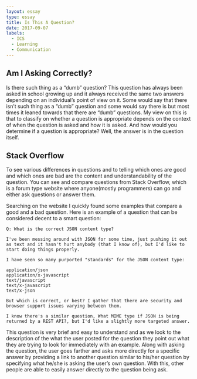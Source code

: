 ```yaml
---
layout: essay
type: essay
title: Is This A Question?
date: 2017-09-07
labels:
  - ICS
  - Learning
  - Communication
---
```


## Am I Asking Correctly?

Is there such thing as a “dumb” question? This question has always been asked in school growing up and it always received the same two answers depending on an individual’s point of view on it. Some would say that there isn’t such thing as a “dumb” question and some would say there is but most times it leaned towards that there are “dumb” questions. My view on this is that to classify on whether a question is appropriate depends on the context of when the question is asked and how it is asked. And how would you determine if a question is appropriate? Well, the answer is in the question itself. 

## Stack Overflow

To see various differences in questions and to telling which ones are good and which ones are bad are the content and understandability of the question. You can see and compare questions from Stack Overflow, which is a forum type website where anyone(mostly programmers) can go and either ask questions or answer them. 

Searching on the website I quickly found some examples that compare a good and a bad question. Here is an example of a question that can be considered decent to a smart question:

```
Q: What is the correct JSON content type?

I've been messing around with JSON for some time, just pushing it out as text and it hasn't hurt anybody (that I know of), but I'd like to start doing things properly.

I have seen so many purported "standards" for the JSON content type:

application/json 
application/x-javascript 
text/javascript 
text/x-javascript 
text/x-json

But which is correct, or best? I gather that there are security and browser support issues varying between them.

I know there's a similar question, What MIME type if JSON is being returned by a REST API?, but I'd like a slightly more targeted answer.
```
This question is very brief and easy to understand and as we look to the description of the what the user posted for the question they point out what they are trying to look for immediately with an example. Along with asking the question, the user goes farther and asks more directly for a specific answer by providing a link to another question similar to his/her question by specifying what he/she is asking the user’s own question. With this, other people are able to easily answer directly to the question being ask.
